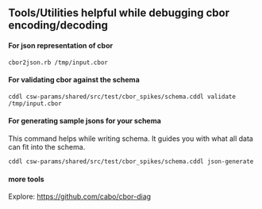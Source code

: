 ## Tools/Utilities helpful while debugging cbor encoding/decoding


#### For json representation of cbor

`cbor2json.rb /tmp/input.cbor`

#### For validating cbor against the schema

`cddl csw-params/shared/src/test/cbor_spikes/schema.cddl validate /tmp/input.cbor`

#### For generating sample jsons for your schema

This command helps while writing schema. It guides you with what all data can fit into the schema.

`cddl csw-params/shared/src/test/cbor_spikes/schema.cddl json-generate`

#### more tools 
Explore: https://github.com/cabo/cbor-diag